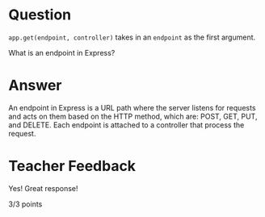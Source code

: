# Question

`app.get(endpoint, controller)` takes in an `endpoint` as the first argument.

What is an endpoint in Express?

# Answer
An endpoint in Express is a URL path where the server listens for requests and acts on them based on the HTTP method, which are: POST, GET, PUT, and DELETE. Each endpoint is attached to a controller that process the request.
# Teacher Feedback

Yes! Great response!

3/3 points
